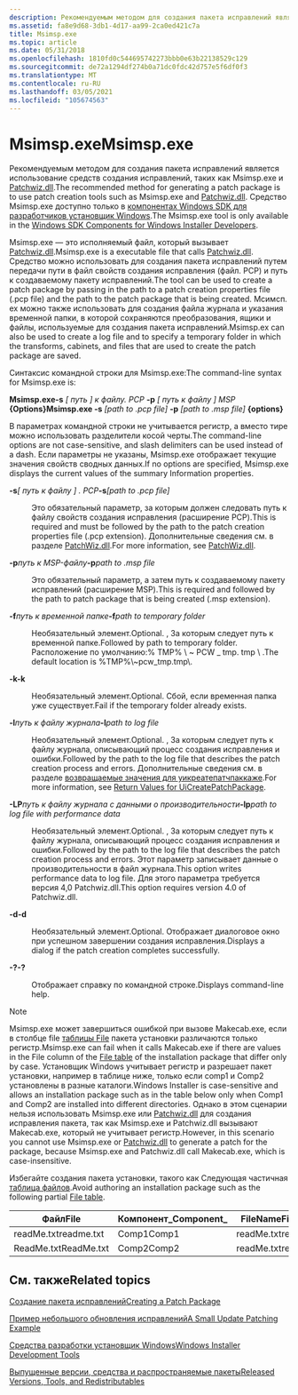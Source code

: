 ```yaml
---
description: Рекомендуемым методом для создания пакета исправлений является использование средств создания исправлений, таких как Msimsp.exe и Patchwiz.dll. Средство Msimsp.exe доступно только в компонентах Windows SDK для разработчиков установщик Windows.
ms.assetid: fa8e9d68-3db1-4d17-aa99-2ca0ed421c7a
title: Msimsp.exe
ms.topic: article
ms.date: 05/31/2018
ms.openlocfilehash: 1810fd0c544695742273bbb0e63b22138529c129
ms.sourcegitcommit: de72a1294df274b0a71dc0fdc42d757e5f6df0f3
ms.translationtype: MT
ms.contentlocale: ru-RU
ms.lasthandoff: 03/05/2021
ms.locfileid: "105674563"
---
```

# <a name="msimspexe"></a><span data-ttu-id="258bd-104">Msimsp.exe</span><span class="sxs-lookup"><span data-stu-id="258bd-104">Msimsp.exe</span></span>

<span data-ttu-id="258bd-105">Рекомендуемым методом для создания пакета исправлений является использование средств создания исправлений, таких как Msimsp.exe и [Patchwiz.dll](patchwiz-dll.md).</span><span class="sxs-lookup"><span data-stu-id="258bd-105">The recommended method for generating a patch package is to use patch creation tools such as Msimsp.exe and [Patchwiz.dll](patchwiz-dll.md).</span></span> <span data-ttu-id="258bd-106">Средство Msimsp.exe доступно только в [компонентах Windows SDK для разработчиков установщик Windows](platform-sdk-components-for-windows-installer-developers.md).</span><span class="sxs-lookup"><span data-stu-id="258bd-106">The Msimsp.exe tool is only available in the [Windows SDK Components for Windows Installer Developers](platform-sdk-components-for-windows-installer-developers.md).</span></span>

<span data-ttu-id="258bd-107">Msimsp.exe — это исполняемый файл, который вызывает [Patchwiz.dll](patchwiz-dll.md).</span><span class="sxs-lookup"><span data-stu-id="258bd-107">Msimsp.exe is a executable file that calls [Patchwiz.dll](patchwiz-dll.md).</span></span> <span data-ttu-id="258bd-108">Средство можно использовать для создания пакета исправлений путем передачи пути в файл свойств создания исправления (файл. PCP) и путь к создаваемому пакету исправлений.</span><span class="sxs-lookup"><span data-stu-id="258bd-108">The tool can be used to create a patch package by passing in the path to a patch creation properties file (.pcp file) and the path to the patch package that is being created.</span></span> <span data-ttu-id="258bd-109">Мсимсп. ex можно также использовать для создания файла журнала и указания временной папки, в которой сохраняются преобразования, ящики и файлы, используемые для создания пакета исправлений.</span><span class="sxs-lookup"><span data-stu-id="258bd-109">Msimsp.ex can also be used to create a log file and to specify a temporary folder in which the transforms, cabinets, and files that are used to create the patch package are saved.</span></span>

<span data-ttu-id="258bd-110">Синтаксис командной строки для Msimsp.exe:</span><span class="sxs-lookup"><span data-stu-id="258bd-110">The command-line syntax for Msimsp.exe is:</span></span>

<span data-ttu-id="258bd-111">**Msimsp.exe-s** *\[ путь \] к файлу. PCP* **-p** *\[ путь к файлу \] MSP* **{Options}**</span><span class="sxs-lookup"><span data-stu-id="258bd-111">**Msimsp.exe -s** *\[path to .pcp file\]* **-p** *\[path to .msp file\]* **{options}**</span></span>

<span data-ttu-id="258bd-112">В параметрах командной строки не учитывается регистр, а вместо тире можно использовать разделители косой черты.</span><span class="sxs-lookup"><span data-stu-id="258bd-112">The command-line options are not case-sensitive, and slash delimiters can be used instead of a dash.</span></span> <span data-ttu-id="258bd-113">Если параметры не указаны, Msimsp.exe отображает текущие значения свойств сводных данных.</span><span class="sxs-lookup"><span data-stu-id="258bd-113">If no options are specified, Msimsp.exe displays the current values of the summary Information properties.</span></span>

<dl> <dt>

<span data-ttu-id="258bd-114"><span id="-s_path_to_.pcp_file_"></span><span id="-S_PATH_TO_.PCP_FILE_"></span>**-s**_\[ путь к файлу \] . PCP_</span><span class="sxs-lookup"><span data-stu-id="258bd-114"><span id="-s_path_to_.pcp_file_"></span><span id="-S_PATH_TO_.PCP_FILE_"></span>**-s**_\[path to .pcp file\]_</span></span>
</dt> <dd>

<span data-ttu-id="258bd-115">Это обязательный параметр, за которым должен следовать путь к файлу свойств создания исправления (расширение PCP).</span><span class="sxs-lookup"><span data-stu-id="258bd-115">This is required and must be followed by the path to the patch creation properties file (.pcp extension).</span></span> <span data-ttu-id="258bd-116">Дополнительные сведения см. в разделе [PatchWiz.dll](patchwiz-dll.md).</span><span class="sxs-lookup"><span data-stu-id="258bd-116">For more information, see [PatchWiz.dll](patchwiz-dll.md).</span></span>

</dd> <dt>

<span data-ttu-id="258bd-117"><span id="-ppath_to_.msp_file"></span><span id="-PPATH_TO_.MSP_FILE"></span>**-p**_путь к MSP-файлу_</span><span class="sxs-lookup"><span data-stu-id="258bd-117"><span id="-ppath_to_.msp_file"></span><span id="-PPATH_TO_.MSP_FILE"></span>**-p**_path to .msp file_</span></span>
</dt> <dd>

<span data-ttu-id="258bd-118">Это обязательный параметр, а затем путь к создаваемому пакету исправлений (расширение MSP).</span><span class="sxs-lookup"><span data-stu-id="258bd-118">This is required and followed by the path to patch package that is being created (.msp extension).</span></span>

</dd> <dt>

<span data-ttu-id="258bd-119"><span id="-fpath_to_temporary_folder"></span><span id="-FPATH_TO_TEMPORARY_FOLDER"></span>**-f**_путь к временной папке_</span><span class="sxs-lookup"><span data-stu-id="258bd-119"><span id="-fpath_to_temporary_folder"></span><span id="-FPATH_TO_TEMPORARY_FOLDER"></span>**-f**_path to temporary folder_</span></span>
</dt> <dd>

<span data-ttu-id="258bd-120">Необязательный элемент.</span><span class="sxs-lookup"><span data-stu-id="258bd-120">Optional.</span></span> <span data-ttu-id="258bd-121">, За которым следует путь к временной папке.</span><span class="sxs-lookup"><span data-stu-id="258bd-121">Followed by path to temporary folder.</span></span> <span data-ttu-id="258bd-122">Расположение по умолчанию:% TMP% \\ ~ PCW \_ tmp. tmp \\ .</span><span class="sxs-lookup"><span data-stu-id="258bd-122">The default location is %TMP%\\~pcw\_tmp.tmp\\.</span></span>

</dd> <dt>

<span data-ttu-id="258bd-123"><span id="-k"></span><span id="-K"></span>**-k**</span><span class="sxs-lookup"><span data-stu-id="258bd-123"><span id="-k"></span><span id="-K"></span>**-k**</span></span>
</dt> <dd>

<span data-ttu-id="258bd-124">Необязательный элемент.</span><span class="sxs-lookup"><span data-stu-id="258bd-124">Optional.</span></span> <span data-ttu-id="258bd-125">Сбой, если временная папка уже существует.</span><span class="sxs-lookup"><span data-stu-id="258bd-125">Fail if the temporary folder already exists.</span></span>

</dd> <dt>

<span data-ttu-id="258bd-126"><span id="-lpath_to_log_file"></span><span id="-LPATH_TO_LOG_FILE"></span>**-l**_путь к файлу журнала_</span><span class="sxs-lookup"><span data-stu-id="258bd-126"><span id="-lpath_to_log_file"></span><span id="-LPATH_TO_LOG_FILE"></span>**-l**_path to log file_</span></span>
</dt> <dd>

<span data-ttu-id="258bd-127">Необязательный элемент.</span><span class="sxs-lookup"><span data-stu-id="258bd-127">Optional.</span></span> <span data-ttu-id="258bd-128">, За которым следует путь к файлу журнала, описывающий процесс создания исправления и ошибки.</span><span class="sxs-lookup"><span data-stu-id="258bd-128">Followed by the path to the log file that describes the patch creation process and errors.</span></span> <span data-ttu-id="258bd-129">Дополнительные сведения см. в разделе [возвращаемые значения для уикреатепатчпаккаже](return-values-for-uicreatepatchpackage.md).</span><span class="sxs-lookup"><span data-stu-id="258bd-129">For more information, see [Return Values for UiCreatePatchPackage](return-values-for-uicreatepatchpackage.md).</span></span>

</dd> <dt>

<span data-ttu-id="258bd-130"><span id="-lppath_to_log_file_with_performance_data"></span><span id="-LPPATH_TO_LOG_FILE_WITH_PERFORMANCE_DATA"></span>**-LP**_путь к файлу журнала с данными о производительности_</span><span class="sxs-lookup"><span data-stu-id="258bd-130"><span id="-lppath_to_log_file_with_performance_data"></span><span id="-LPPATH_TO_LOG_FILE_WITH_PERFORMANCE_DATA"></span>**-lp**_path to log file with performance data_</span></span>
</dt> <dd>

<span data-ttu-id="258bd-131">Необязательный элемент.</span><span class="sxs-lookup"><span data-stu-id="258bd-131">Optional.</span></span> <span data-ttu-id="258bd-132">, За которым следует путь к файлу журнала, описывающий процесс создания исправления и ошибки.</span><span class="sxs-lookup"><span data-stu-id="258bd-132">Followed by the path to the log file that describes the patch creation process and errors.</span></span> <span data-ttu-id="258bd-133">Этот параметр записывает данные о производительности в файл журнала.</span><span class="sxs-lookup"><span data-stu-id="258bd-133">This option writes performance data to log file.</span></span> <span data-ttu-id="258bd-134">Для этого параметра требуется версия 4,0 Patchwiz.dll.</span><span class="sxs-lookup"><span data-stu-id="258bd-134">This option requires version 4.0 of Patchwiz.dll.</span></span>

</dd> <dt>

<span data-ttu-id="258bd-135"><span id="-d"></span><span id="-D"></span>**-d**</span><span class="sxs-lookup"><span data-stu-id="258bd-135"><span id="-d"></span><span id="-D"></span>**-d**</span></span>
</dt> <dd>

<span data-ttu-id="258bd-136">Необязательный элемент.</span><span class="sxs-lookup"><span data-stu-id="258bd-136">Optional.</span></span> <span data-ttu-id="258bd-137">Отображает диалоговое окно при успешном завершении создания исправления.</span><span class="sxs-lookup"><span data-stu-id="258bd-137">Displays a dialog if the patch creation completes successfully.</span></span>

</dd> <dt>

<span data-ttu-id="258bd-138"><span id="-_"></span>**-?**</span><span class="sxs-lookup"><span data-stu-id="258bd-138"><span id="-_"></span>**-?**</span></span>
</dt> <dd>

<span data-ttu-id="258bd-139">Отображает справку по командной строке.</span><span class="sxs-lookup"><span data-stu-id="258bd-139">Displays command-line help.</span></span>

</dd> </dl>

> [!Note]
> <span data-ttu-id="258bd-140">Msimsp.exe может завершиться ошибкой при вызове Makecab.exe, если в столбце file [таблицы File](file-table.md) пакета установки различаются только регистр.</span><span class="sxs-lookup"><span data-stu-id="258bd-140">Msimsp.exe can fail when it calls Makecab.exe if there are values in the File column of the [File table](file-table.md) of the installation package that differ only by case.</span></span> <span data-ttu-id="258bd-141">Установщик Windows учитывает регистр и разрешает пакет установки, например в таблице ниже, только если comp1 и Comp2 установлены в разные каталоги.</span><span class="sxs-lookup"><span data-stu-id="258bd-141">Windows Installer is case-sensitive and allows an installation package such as in the table below only when Comp1 and Comp2 are installed into different directories.</span></span> <span data-ttu-id="258bd-142">Однако в этом сценарии нельзя использовать Msimsp.exe или [Patchwiz.dll](patchwiz-dll.md) для создания исправления пакета, так как Msimsp.exe и Patchwiz.dll вызывают Makecab.exe, который не учитывает регистр.</span><span class="sxs-lookup"><span data-stu-id="258bd-142">However, in this scenario you cannot use Msimsp.exe or [Patchwiz.dll](patchwiz-dll.md) to generate a patch for the package, because Msimsp.exe and Patchwiz.dll call Makecab.exe, which is case-insensitive.</span></span>
> 
> <span data-ttu-id="258bd-143">Избегайте создания пакета установки, такого как Следующая частичная [таблица файлов](file-table.md).</span><span class="sxs-lookup"><span data-stu-id="258bd-143">Avoid authoring an installation package such as the following partial [File table](file-table.md).</span></span>
> 
> | <span data-ttu-id="258bd-144">Файл</span><span class="sxs-lookup"><span data-stu-id="258bd-144">File</span></span>       | <span data-ttu-id="258bd-145">Компонент\_</span><span class="sxs-lookup"><span data-stu-id="258bd-145">Component\_</span></span> | <span data-ttu-id="258bd-146">FileName</span><span class="sxs-lookup"><span data-stu-id="258bd-146">FileName</span></span>   |
> |------------|-------------|------------|
> | <span data-ttu-id="258bd-147">readMe.txt</span><span class="sxs-lookup"><span data-stu-id="258bd-147">readme.txt</span></span> | <span data-ttu-id="258bd-148">Comp1</span><span class="sxs-lookup"><span data-stu-id="258bd-148">Comp1</span></span>       | <span data-ttu-id="258bd-149">readMe.txt</span><span class="sxs-lookup"><span data-stu-id="258bd-149">readme.txt</span></span> |
> | <span data-ttu-id="258bd-150">ReadMe.txt</span><span class="sxs-lookup"><span data-stu-id="258bd-150">ReadMe.txt</span></span> | <span data-ttu-id="258bd-151">Comp2</span><span class="sxs-lookup"><span data-stu-id="258bd-151">Comp2</span></span>       | <span data-ttu-id="258bd-152">readMe.txt</span><span class="sxs-lookup"><span data-stu-id="258bd-152">readme.txt</span></span> |


## <a name="related-topics"></a><span data-ttu-id="258bd-153">См. также</span><span class="sxs-lookup"><span data-stu-id="258bd-153">Related topics</span></span>

<dl> <dt>

[<span data-ttu-id="258bd-154">Создание пакета исправлений</span><span class="sxs-lookup"><span data-stu-id="258bd-154">Creating a Patch Package</span></span>](creating-a-patch-package.md)
</dt> <dt>

[<span data-ttu-id="258bd-155">Пример небольшого обновления исправлений</span><span class="sxs-lookup"><span data-stu-id="258bd-155">A Small Update Patching Example</span></span>](a-small-update-patching-example.md)
</dt> <dt>

[<span data-ttu-id="258bd-156">Средства разработки установщик Windows</span><span class="sxs-lookup"><span data-stu-id="258bd-156">Windows Installer Development Tools</span></span>](windows-installer-development-tools.md)
</dt> <dt>

[<span data-ttu-id="258bd-157">Выпущенные версии, средства и распространяемые пакеты</span><span class="sxs-lookup"><span data-stu-id="258bd-157">Released Versions, Tools, and Redistributables</span></span>](released-versions-tools-and-redistributables.md)
</dt> </dl>

 

 



